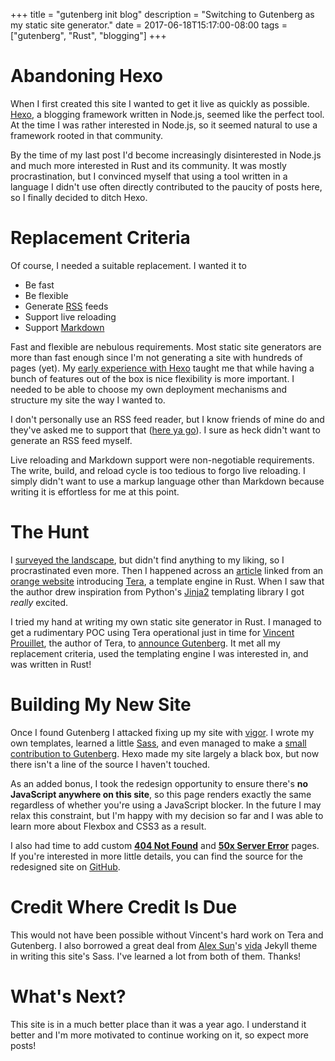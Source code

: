 +++
title = "gutenberg init blog"
description = "Switching to Gutenberg as my static site generator."
date = 2017-06-18T15:17:00-08:00
tags = ["gutenberg", "Rust", "blogging"]
+++
# Abandoning Hexo 

When I first created this site I wanted to get it live as quickly as possible.
[Hexo][hexo], a blogging framework written in Node.js, seemed like the perfect
tool. At the time I was rather interested in Node.js, so it seemed natural to
use a framework rooted in that community.

By the time of my last post I'd become increasingly disinterested in Node.js
and much more interested in Rust and its community. It was mostly
procrastination, but I convinced myself that using a tool written in a language
I didn't use often directly contributed to the paucity of posts here, so I
finally decided to ditch Hexo.  

# Replacement Criteria

Of course, I needed a suitable replacement. I wanted it to

- Be fast
- Be flexible
- Generate [RSS][RSS] feeds
- Support live reloading
- Support [Markdown][CommonMark]

Fast and flexible are nebulous requirements. Most static site generators are
more than fast enough since I'm not generating a site with hundreds of pages
(yet). My [early experience with Hexo][early Hexo] taught me that while having
a bunch of features out of the box is nice flexibility is more important. I
needed to be able to choose my own deployment mechanisms and structure my site
the way I wanted to.

I don't personally use an RSS feed reader, but I know friends of mine do and
they've asked me to support that ([here ya go][feed link]). I sure as heck
didn't want to generate an RSS feed myself.

Live reloading and Markdown support were non-negotiable requirements. The
write, build, and reload cycle is too tedious to forgo live reloading. I simply
didn't want to use a markup language other than Markdown because writing it is
effortless for me at this point.

# The Hunt

I [surveyed the landscape][staticgen], but didn't find
anything to my liking, so I procrastinated even more. Then I happened across an
[article][Introducing Tera] linked from an [orange website][HN Tera post]
introducing [Tera][Tera], a template engine in Rust. When I saw that the author
drew inspiration from Python's [Jinja2][Jinja2] templating library I got
_really_ excited.

I tried my hand at writing my own static site generator in Rust. I managed to
get a rudimentary POC using Tera operational just in time for
[Vincent Prouillet][Vincent], the author of Tera, to
[announce Gutenberg][announcing Gutenberg]. It met all my replacement criteria,
used the templating engine I was interested in, and was written in Rust!

# Building My New Site

Once I found Gutenberg I attacked fixing up my site with [vigor][vigor]. I
wrote my own templates, learned a little [Sass][Sass], and even managed to make
a [small contribution to Gutenberg][Gutenberg Contribution]. Hexo made my site
largely a black box, but now there isn't a line of the source I haven't
touched.

As an added bonus, I took the redesign opportunity to ensure there's **no
JavaScript anywhere on this site**, so this page renders exactly the same
regardless of whether you're using a JavaScript blocker. In the future I may
relax this constraint, but I'm happy with my decision so far and I was able to
learn more about Flexbox and CSS3 as a result.

I also had time to add custom [**404 Not Found**][404] and
[**50x Server Error**][50x] pages. If you're interested in more little details,
you can find the source for the redesigned site on [GitHub][GitHub repo].

# Credit Where Credit Is Due

This would not have been possible without Vincent's hard work on Tera and
Gutenberg. I also borrowed a great deal from [Alex Sun][Alex Sun]'s
[vida][vida] Jekyll theme in writing this site's Sass. I've learned a lot from
both of them. Thanks!

# What's Next?

This site is in a much better place than it was a year ago. I understand it
better and I'm more motivated to continue working on it, so expect more posts!


[hexo]: https://hexo.io/
[RSS]: https://en.wikipedia.org/wiki/RSS
[CommonMark]: http://commonmark.org/
[early Hexo]: /posts/hexo-init-blog
[feed link]: /rss.xml
[staticgen]: https://www.staticgen.com/
[Introducing Tera]: https://blog.wearewizards.io/introducing-tera-a-template-engine-in-rust
[HN Tera post]: https://news.ycombinator.com/item?id=11507188
[Tera]: https://github.com/Keats/tera
[Jinja2]: http://jinja.pocoo.org/
[Vincent]: https://vincent.is/
[announcing Gutenberg]: https://vincent.is/announcing-gutenberg/
[vigor]: https://github.com/reillysiemens/tuckersiemens.com/graphs/contributors?from=2017-04-23&to=2017-06-14&type=c
[Sass]: http://sass-lang.com/
[Gutenberg Contribution]: https://github.com/Keats/gutenberg/commit/7c1cecb2112e087e2ffb45937bea29ebf81df01e
[404]: /404.html
[50x]: /50x.html
[GitHub repo]: https://github.com/reillysiemens/tuckersiemens.com
[Alex Sun]: http://syaning.com/
[vida]: https://github.com/syaning/vida
